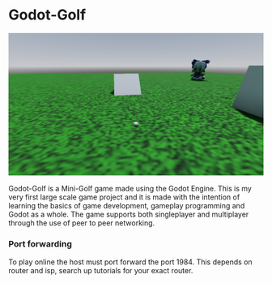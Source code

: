 # Godot-Golf

![Screenshot of the testing grounds of Godot Golf, featuring a golfball, two obstacles and Cirno from Touhou Project](https://github.com/Oskar-Norberg/Godot-Golf/blob/354ddf090d68d9879b6e9372f45827fadb820543/assets/img/godot_golf.png)


Godot-Golf is a Mini-Golf game made using the Godot Engine. This is my very first large scale game project and it is made with the intention of learning the basics of game development, gameplay programming and Godot as a whole. The game supports both singleplayer and multiplayer through the use of peer to peer networking. 

### Port forwarding
To play online the host must port forward the port 1984. This depends on router and isp, search up tutorials for your exact router.
